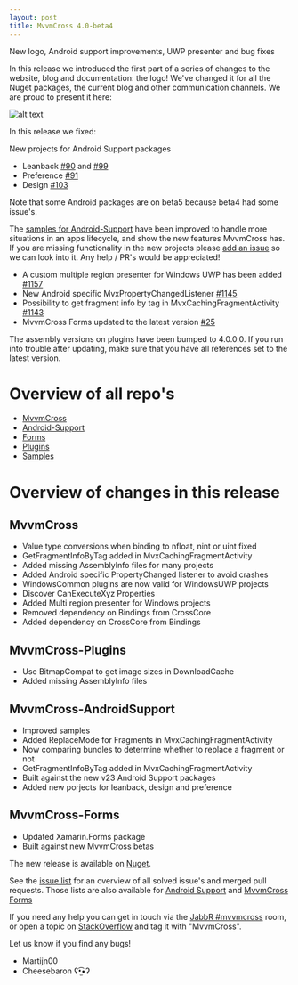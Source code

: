 ```yaml
---
layout: post
title: MvvmCross 4.0-beta4
---
```


New logo, Android support improvements, UWP presenter and bug fixes

In this release we introduced the first part of a series of changes to the website, blog and documentation: the logo!
We've changed it for all the Nuget packages, the current blog and other communication channels. We are proud to present it here:

![alt text](http://i.imgur.com/BvdAtgT.png "New MvvmCross Logo")

In this release we fixed:

New projects for Android Support packages

- Leanback [#90](https://github.com/MvvmCross/MvvmCross-AndroidSupport/pull/90) and [#99](https://github.com/MvvmCross/MvvmCross-AndroidSupport/pull/99)
- Preference [#91](https://github.com/MvvmCross/MvvmCross-AndroidSupport/pull/91)
- Design [#103](https://github.com/MvvmCross/MvvmCross-AndroidSupport/pull/103)

Note that some Android packages are on beta5 because beta4 had some issue's.

The [samples for Android-Support](https://github.com/MvvmCross/MvvmCross-AndroidSupport/tree/master/Samples) have been improved to handle more situations in an apps lifecycle, and show the new features MvvmCross has.
If you are missing functionality in the new projects please [add an issue](https://github.com/MvvmCross/MvvmCross-AndroidSupport/issues/new) so we can look into it. Any help / PR's would be appreciated!

- A custom multiple region presenter for Windows UWP has been added [#1157](https://github.com/MvvmCross/MvvmCross/pull/1157)
- New Android specific MvxPropertyChangedListener [#1145](https://github.com/MvvmCross/MvvmCross/pull/1145)
- Possibility to get fragment info by tag in MvxCachingFragmentActivity [#1143](https://github.com/MvvmCross/MvvmCross/pull/1143)
- MvvmCross Forms updated to the latest version [#25](https://github.com/MvvmCross/MvvmCross-Forms/pull/25)

The assembly versions on plugins have been bumped to 4.0.0.0. If you run into trouble after updating, make sure that you have all references set to the latest version.

# Overview of all repo's

- [MvvmCross](https://github.com/MvvmCross/MvvmCross)
- [Android-Support](https://github.com/MvvmCross/MvvmCross-AndroidSupport)
- [Forms](https://github.com/MvvmCross/MvvmCross-Forms)
- [Plugins](https://github.com/MvvmCross/MvvmCross-Plugins)
- [Samples](https://github.com/MvvmCross/MvvmCross-Samples)

# Overview of changes in this release

## MvvmCross

- Value type conversions when binding to nfloat, nint or uint fixed
- GetFragmentInfoByTag added in MvxCachingFragmentActivity
- Added missing AssemblyInfo files for many projects
- Added Android specific PropertyChanged listener to avoid crashes
- WindowsCommon plugins are now valid for WindowsUWP projects
- Discover CanExecuteXyz Properties
- Added Multi region presenter for Windows projects
- Removed dependency on Bindings from CrossCore
- Added dependency on CrossCore from Bindings

## MvvmCross-Plugins

- Use BitmapCompat to get image sizes in DownloadCache
- Added missing AssemblyInfo files

## MvvmCross-AndroidSupport

- Improved samples
- Added ReplaceMode for Fragments in MvxCachingFragmentActivity
- Now comparing bundles to determine whether to replace a fragment or not
- GetFragmentInfoByTag added in MvxCachingFragmentActivity
- Built against the new v23 Android Support packages
- Added new porjects for leanback, design and preference

## MvvmCross-Forms

- Updated Xamarin.Forms package
- Built against new MvvmCross betas

The new release is available on [Nuget](https://www.nuget.org/packages?q=mvvmcross).

See the [issue list](https://github.com/MvvmCross/MvvmCross/issues?q=milestone%3A4.0.0+is%3Aclosed) for an overview of all solved issue's and merged pull requests.
Those lists are also available for [Android Support](https://github.com/MvvmCross/MvvmCross-AndroidSupport/issues?q=milestone%3A4.0.0+is%3Aclosed) and [MvvmCross Forms](https://github.com/MvvmCross/MvvmCross-Forms/issues?q=milestone%3A4.0.0+is%3Aclosed)

If you need any help you can get in touch via the [JabbR #mvvmcross](https://jabbr.net/#/rooms/mvvmcross) room, or open a topic on [StackOverflow](http://stackoverflow.com/questions/new/mvvmcross) and tag it with "MvvmCross".

Let us know if you find any bugs!

- Martijn00
- Cheesebaron ʕ•̫͡•ʔ

